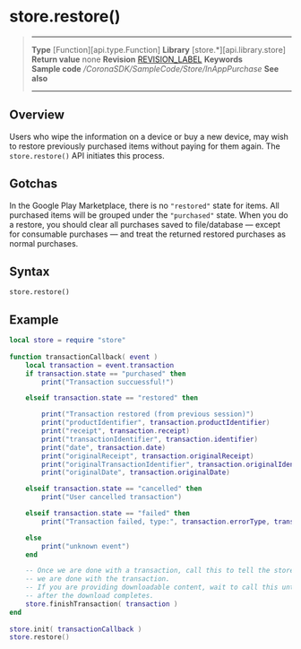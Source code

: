 
# store.restore()

> --------------------- ------------------------------------------------------------------------------------------
> __Type__              [Function][api.type.Function]
> __Library__           [store.*][api.library.store]
> __Return value__      none
> __Revision__          [REVISION_LABEL](REVISION_URL)
> __Keywords__          
> __Sample code__       */CoronaSDK/SampleCode/Store/InAppPurchase*
> __See also__          
> --------------------- ------------------------------------------------------------------------------------------


## Overview

Users who wipe the information on a device or buy a new device, may wish to restore previously purchased items without paying for them again. The `store.restore()` API initiates this process.

## Gotchas

In the Google Play Marketplace, there is no `"restored"` state for items. All purchased items will be grouped under the `"purchased"` state. When you do a restore, you should clear all purchases saved to file/database — except for consumable purchases — and treat the returned restored purchases as normal purchases.


## Syntax

	store.restore()


## Example

`````lua
local store = require "store"
 
function transactionCallback( event )
    local transaction = event.transaction
    if transaction.state == "purchased" then
        print("Transaction succuessful!")

    elseif transaction.state == "restored" then

        print("Transaction restored (from previous session)")
        print("productIdentifier", transaction.productIdentifier)
        print("receipt", transaction.receipt)
        print("transactionIdentifier", transaction.identifier)
        print("date", transaction.date)
        print("originalReceipt", transaction.originalReceipt)
        print("originalTransactionIdentifier", transaction.originalIdentifier)
        print("originalDate", transaction.originalDate)

    elseif transaction.state == "cancelled" then
        print("User cancelled transaction")

    elseif transaction.state == "failed" then
        print("Transaction failed, type:", transaction.errorType, transaction.errorString)

    else
        print("unknown event")
    end

    -- Once we are done with a transaction, call this to tell the store
    -- we are done with the transaction.
    -- If you are providing downloadable content, wait to call this until
    -- after the download completes.
    store.finishTransaction( transaction )
end
 
store.init( transactionCallback )
store.restore()
`````
